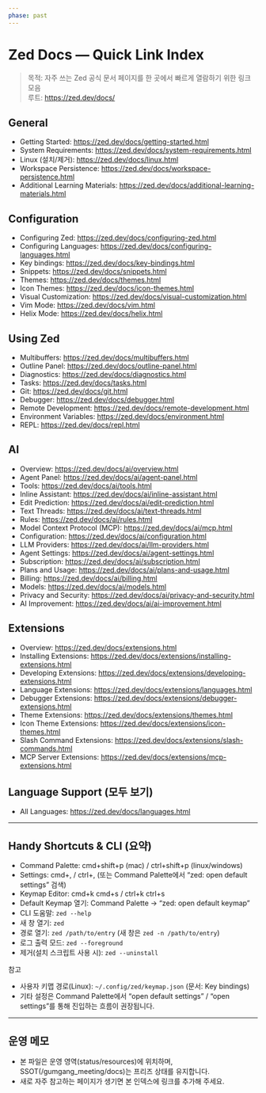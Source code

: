 ```yaml
---
phase: past
---
```


# Zed Docs — Quick Link Index
> 목적: 자주 쓰는 Zed 공식 문서 페이지를 한 곳에서 빠르게 열람하기 위한 링크 모음  
> 루트: https://zed.dev/docs/

## General
- Getting Started: https://zed.dev/docs/getting-started.html
- System Requirements: https://zed.dev/docs/system-requirements.html
- Linux (설치/제거): https://zed.dev/docs/linux.html
- Workspace Persistence: https://zed.dev/docs/workspace-persistence.html
- Additional Learning Materials: https://zed.dev/docs/additional-learning-materials.html

## Configuration
- Configuring Zed: https://zed.dev/docs/configuring-zed.html
- Configuring Languages: https://zed.dev/docs/configuring-languages.html
- Key bindings: https://zed.dev/docs/key-bindings.html
- Snippets: https://zed.dev/docs/snippets.html
- Themes: https://zed.dev/docs/themes.html
- Icon Themes: https://zed.dev/docs/icon-themes.html
- Visual Customization: https://zed.dev/docs/visual-customization.html
- Vim Mode: https://zed.dev/docs/vim.html
- Helix Mode: https://zed.dev/docs/helix.html

## Using Zed
- Multibuffers: https://zed.dev/docs/multibuffers.html
- Outline Panel: https://zed.dev/docs/outline-panel.html
- Diagnostics: https://zed.dev/docs/diagnostics.html
- Tasks: https://zed.dev/docs/tasks.html
- Git: https://zed.dev/docs/git.html
- Debugger: https://zed.dev/docs/debugger.html
- Remote Development: https://zed.dev/docs/remote-development.html
- Environment Variables: https://zed.dev/docs/environment.html
- REPL: https://zed.dev/docs/repl.html

## AI
- Overview: https://zed.dev/docs/ai/overview.html
- Agent Panel: https://zed.dev/docs/ai/agent-panel.html
- Tools: https://zed.dev/docs/ai/tools.html
- Inline Assistant: https://zed.dev/docs/ai/inline-assistant.html
- Edit Prediction: https://zed.dev/docs/ai/edit-prediction.html
- Text Threads: https://zed.dev/docs/ai/text-threads.html
- Rules: https://zed.dev/docs/ai/rules.html
- Model Context Protocol (MCP): https://zed.dev/docs/ai/mcp.html
- Configuration: https://zed.dev/docs/ai/configuration.html
- LLM Providers: https://zed.dev/docs/ai/llm-providers.html
- Agent Settings: https://zed.dev/docs/ai/agent-settings.html
- Subscription: https://zed.dev/docs/ai/subscription.html
- Plans and Usage: https://zed.dev/docs/ai/plans-and-usage.html
- Billing: https://zed.dev/docs/ai/billing.html
- Models: https://zed.dev/docs/ai/models.html
- Privacy and Security: https://zed.dev/docs/ai/privacy-and-security.html
- AI Improvement: https://zed.dev/docs/ai/ai-improvement.html

## Extensions
- Overview: https://zed.dev/docs/extensions.html
- Installing Extensions: https://zed.dev/docs/extensions/installing-extensions.html
- Developing Extensions: https://zed.dev/docs/extensions/developing-extensions.html
- Language Extensions: https://zed.dev/docs/extensions/languages.html
- Debugger Extensions: https://zed.dev/docs/extensions/debugger-extensions.html
- Theme Extensions: https://zed.dev/docs/extensions/themes.html
- Icon Theme Extensions: https://zed.dev/docs/extensions/icon-themes.html
- Slash Command Extensions: https://zed.dev/docs/extensions/slash-commands.html
- MCP Server Extensions: https://zed.dev/docs/extensions/mcp-extensions.html

## Language Support (모두 보기)
- All Languages: https://zed.dev/docs/languages.html

---

## Handy Shortcuts & CLI (요약)
- Command Palette: cmd+shift+p (mac) / ctrl+shift+p (linux/windows)
- Settings: cmd+, / ctrl+,  (또는 Command Palette에서 “zed: open default settings” 검색)
- Keymap Editor: cmd+k cmd+s / ctrl+k ctrl+s
- Default Keymap 열기: Command Palette → “zed: open default keymap”
- CLI 도움말: `zed --help`
- 새 창 열기: `zed`
- 경로 열기: `zed /path/to/entry` (새 창은 `zed -n /path/to/entry`)
- 로그 출력 모드: `zed --foreground`
- 제거(설치 스크립트 사용 시): `zed --uninstall`

참고
- 사용자 키맵 경로(Linux): `~/.config/zed/keymap.json` (문서: Key bindings)
- 기타 설정은 Command Palette에서 “open default settings” / “open settings”를 통해 진입하는 흐름이 권장됩니다.

---

## 운영 메모
- 본 파일은 운영 영역(status/resources)에 위치하며, SSOT(/gumgang_meeting/docs)는 프리즈 상태를 유지합니다.
- 새로 자주 참고하는 페이지가 생기면 본 인덱스에 링크를 추가해 주세요.